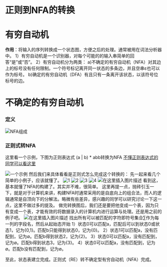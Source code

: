 # 正则到NFA的转换     

# 有穷自动机

**作用**：将输入的序列转换成一个状态图，方便之后的处理。通常被用在词法分析器中。
 1）有穷自动机是一个识别器，对每个可能的的输入串简单的回答“是”或“否”。
 2）有穷自动机分为两类：
 a)不确定的有穷自动机（NFA）对其边上的标号没有任何限制。一个符号标记离开同一状态的多条边，并且空串ε也可以作为标号。
 b)确定的有穷自动机（DFA）有且只有一条离开该状态，以该符号位标号的边。

# 不确定的有穷自动机

### 定义

![NFA组成](https://img-blog.csdnimg.cn/20190403192826118.png?x-oss-process=image/watermark,type_ZmFuZ3poZW5naGVpdGk,shadow_10,text_WWludm9rZXIncyBDU0ROIEJMT0c=,size_20,color_FFFFFF,t_70)

### 正则式转NFA

这里看一个示例，下图为正则表达式 (a | b) * abb转换为NFA
 [不懂正则表达式的同学可以看这里](https://blog.csdn.net/qq_40294512/article/details/88997304)

![一个示例](https://img-blog.csdnimg.cn/20190403193118982.png?x-oss-process=image/watermark,type_ZmFuZ3poZW5naGVpdGk,shadow_10,text_WWludm9rZXIncyBDU0ROIEJMT0c=,size_20,color_FFFFFF,t_70)
 然后我们来具体看看是正则式怎么完成这个转换的：
 先一起来看几个简单的小例子，应该就懂了。
 ![1](https://img-blog.csdnimg.cn/20190403193634981.png?x-oss-process=image/watermark,type_ZmFuZ3poZW5naGVpdGk,shadow_10,text_WWludm9rZXIncyBDU0ROIEJMT0c=,size_16,color_FFFFFF,t_70)
 ![2](https://img-blog.csdnimg.cn/20190403193712336.png?x-oss-process=image/watermark,type_ZmFuZ3poZW5naGVpdGk,shadow_10,text_WWludm9rZXIncyBDU0ROIEJMT0c=,size_16,color_FFFFFF,t_70)
 ![3](https://img-blog.csdnimg.cn/20190403193734120.png?x-oss-process=image/watermark,type_ZmFuZ3poZW5naGVpdGk,shadow_10,text_WWludm9rZXIncyBDU0ROIEJMT0c=,size_16,color_FFFFFF,t_70)
 ![4](https://img-blog.csdnimg.cn/20190403193751486.png?x-oss-process=image/watermark,type_ZmFuZ3poZW5naGVpdGk,shadow_10,text_WWludm9rZXIncyBDU0ROIEJMT0c=,size_20,color_FFFFFF,t_70)
 ![在这里插入图片描述](https://img-blog.csdnimg.cn/20190403193901589.png?x-oss-process=image/watermark,type_ZmFuZ3poZW5naGVpdGk,shadow_10,text_WWludm9rZXIncyBDU0ROIEJMT0c=,size_20,color_FFFFFF,t_70)
 看到这，基本就懂了NFA的构建了。其实并不难，很简单。
 这里再提一点，抛砖引玉一下，就是对于计算机来讲，构建NFA时通常采用的是自底向上的组合法，而人的逻辑通常是自顶向下的分解法。略微有些差异，感兴趣的同学可以研究讨论一下这一点，这里不做过多的提及。
 做完转换图后，我们还是要把他变成一个表，因为只有变成一个表，才能有效的将数据录入的计算机内进行运算与处理。还是用之前的例子吧。
 ![在这里插入图片描述](https://img-blog.csdnimg.cn/20190403194508961.png?x-oss-process=image/watermark,type_ZmFuZ3poZW5naGVpdGk,shadow_10,text_WWludm9rZXIncyBDU0ROIEJMT0c=,size_20,color_FFFFFF,t_70)
 找出所有可以被匹配的字符即符号集合∑作为每一列的字段名，然后从起始态开始
 1）状态0可以匹配a，匹配后可以到状态0或状态1，记为{0,1}。匹配b只能得到状态0，记为{0}。
 2）状态1可以匹配a，没有匹配到，记为∅。匹配b得到状态2，记为{2}。
 3）状态0可以匹配a，没有匹配到，记为∅。匹配b得到状态3，记为{3}。
 4）状态0可以匹配a，没有匹配到，记为∅。匹配b没有匹配到，记为∅。

至此，状态表建立完成。正则式（RE）转不确定型有穷自动机（NFA）完成。